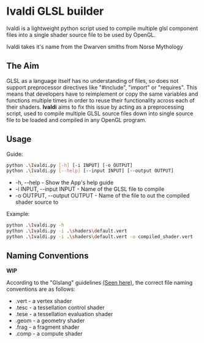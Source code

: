 # Ivaldi GLSL builder
Ivaldi is a lightweight python script used to compile multiple glsl component files into a single shader source file to be used by OpenGL.

Ivaldi takes it's name from the Dwarven smiths from Norse Mythology

## The Aim
GLSL as a language itself has no understanding of files, so does not support preprocessor directives like "#include", "import" or "requires". This means that developers have to reimplement or copy the same variables and functions multiple times in order to reuse their functionality across each of their shaders. **Ivaldi** aims to fix this issue by acting as a preprocessing script, used to compile multiple GLSL source files down into single source file to be loaded and compiled in any OpenGL program.

## Usage
Guide:
```bash
python .\Ivaldi.py [-h] [-i INPUT] [-o OUTPUT]
python .\Ivaldi.py [--help] [--input INPUT] [--output OUTPUT]
```
* -h, --help - Show the App's help guide
* -i INPUT, --input INPUT - Name of the GLSL file to compile
* -o OUTPUT, --output OUTPUT - Name of the file to out the compiled shader source to 

Example:
```bash
python .\Ivaldi.py -h
python .\Ivaldi.py -i .\shaders\default.vert
python .\Ivaldi.py -i .\shaders\default.vert -o compiled_shader.vert
```

## Naming Conventions
**WIP**

According to the "Glslang" guidelines [(Seen here)](https://www.khronos.org/opengles/sdk/tools/Reference-Compiler/), the correct file naming conventions are as follows:
* .vert - a vertex shader
* .tesc - a tessellation control shader
* .tese - a tessellation evaluation shader
* .geom - a geometry shader
* .frag - a fragment shader
* .comp - a compute shader
